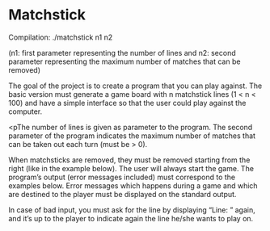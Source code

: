 # Matchstick

<p>Compilation: ./matchstick n1 n2 </p> <p>(n1: first parameter representing the number of lines 
and n2: second parameter representing the maximum number of matches that can be removed) </p>

<p>The goal of the project is to create a program that you can play against.
The basic version must generate a game board with n matchstick lines (1 < n < 100) and have a simple interface so that the user could play against the computer.</p>

<pThe number of lines is given as parameter to the program.
The second parameter of the program indicates the maximum number of matches that can be taken out
each turn (must be > 0). </p>
<p>When matchsticks are removed, they must be removed starting from the right (like in the example below).
The user will always start the game.
The program’s output (error messages included) must correspond to the examples below. Error messages
which happens during a game and which are destined to the player must be displayed on the standard
output. </p>

<p>In case of bad input, you must ask for the line by displaying “Line: ” again, and it’s up to the player to indicate
again the line he/she wants to play on.</p>
